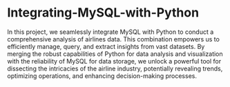 # Integrating-MySQL-with-Python
In this project, we seamlessly integrate MySQL with Python to conduct a comprehensive analysis of airlines data. This combination empowers us to efficiently manage, query, and extract insights from vast datasets. By merging the robust capabilities of Python for data analysis and visualization with the reliability of MySQL for data storage, we unlock a powerful tool for dissecting the intricacies of the airline industry, potentially revealing trends, optimizing operations, and enhancing decision-making processes.
